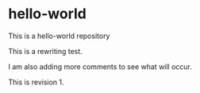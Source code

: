 # hello-world
This is a hello-world repository

This is a rewriting test.

I am also adding more comments to see what will occur.

This is revision 1.
